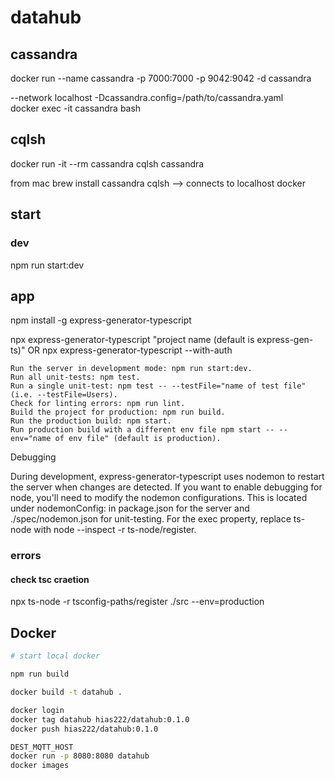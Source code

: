 # datahub

## cassandra

docker run --name cassandra -p 7000:7000 -p 9042:9042 -d cassandra  

--network localhost
-Dcassandra.config=/path/to/cassandra.yaml  
docker exec -it cassandra bash

## cqlsh

docker run -it --rm cassandra cqlsh cassandra

from mac
brew install cassandra
cqlsh --> connects to localhost docker

## start

### dev

npm run start:dev

## app

npm install -g express-generator-typescript

npx express-generator-typescript "project name (default is express-gen-ts)"
OR
npx express-generator-typescript --with-auth

    Run the server in development mode: npm run start:dev.
    Run all unit-tests: npm test.
    Run a single unit-test: npm test -- --testFile="name of test file" (i.e. --testFile=Users).
    Check for linting errors: npm run lint.
    Build the project for production: npm run build.
    Run the production build: npm start.
    Run production build with a different env file npm start -- --env="name of env file" (default is production).

Debugging

During development, express-generator-typescript uses nodemon to restart the server when changes are detected. If you want to enable debugging for node, you'll need to modify the nodemon configurations. This is located under nodemonConfig: in package.json for the server and ./spec/nodemon.json for unit-testing. For the exec property, replace ts-node with node --inspect -r ts-node/register.

### errors

#### check tsc craetion

npx ts-node -r tsconfig-paths/register ./src --env=production

## Docker

```bash
# start local docker

npm run build

docker build -t datahub .

docker login
docker tag datahub hias222/datahub:0.1.0
docker push hias222/datahub:0.1.0

DEST_MQTT_HOST
docker run -p 8080:8080 datahub
docker images
```
